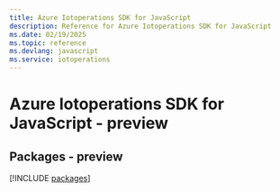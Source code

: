 ```yaml
---
title: Azure Iotoperations SDK for JavaScript
description: Reference for Azure Iotoperations SDK for JavaScript
ms.date: 02/19/2025
ms.topic: reference
ms.devlang: javascript
ms.service: iotoperations
---
```

# Azure Iotoperations SDK for JavaScript - preview
## Packages - preview
[!INCLUDE [packages](iotoperations-index.md)]